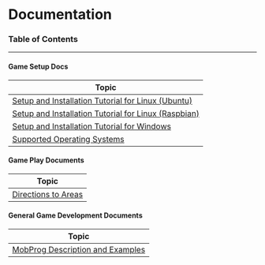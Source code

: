 # Documentation

### Table of Contents
-----------------

#### Game Setup Docs

Topic |
--- |
[Setup and Installation Tutorial for Linux (Ubuntu)](setup-linux-ubuntu.md) |
[Setup and Installation Tutorial for Linux (Raspbian)](setup-linux-raspbian.md) |
[Setup and Installation Tutorial for Windows](setup-windows.md) |
[Supported Operating Systems](supported-operating-systems.md) |

#### Game Play Documents
Topic |
--- |
[Directions to Areas](area-directions.md) |

#### General Game Development Documents
Topic |
--- |
[MobProg Description and Examples](mob-prog.md) |
